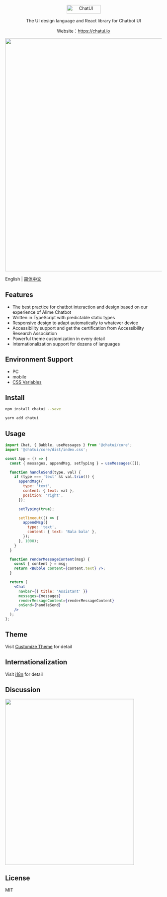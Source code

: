 <p align="center">
  <a href="https://chatui.io/">
    <img width="109" height="28" src="https://gw.alicdn.com/tfs/TB1uYH4QoY1gK0jSZFMXXaWcVXa-218-56.svg" alt="ChatUI">
  </a>
</p>

<p align="center">The UI design language and React library for Chatbot UI</p>

<p align="center">Website：<a href="https://chatui.io/" target="_blank">https://chatui.io</a></p>

<p align="center">
  <img width="750" src="https://gw.alicdn.com/tfs/TB1WTl.lQ9l0K4jSZFKXXXFjpXa-1500-833.jpg">
</p>

English | [简体中文](./README.zh-CN.md)

## Features

- The best practice for chatbot interaction and design based on our experience of Alime Chatbot
- Written in TypeScript with predictable static types
- Responsive design to adapt automatically to whatever device
- Accessibility support and get the certification from Accessibility Research Association
- Powerful theme customization in every detail
- Internationalization support for dozens of languages

## Environment Support

- PC
- mobile
- [CSS Variables](https://caniuse.com/css-variables)

## Install

```bash
npm install chatui --save
```

```bash
yarn add chatui
```

## Usage

```jsx
import Chat, { Bubble, useMessages } from '@chatui/core';
import '@chatui/core/dist/index.css';

const App = () => {
  const { messages, appendMsg, setTyping } = useMessages([]);

  function handleSend(type, val) {
    if (type === 'text' && val.trim()) {
      appendMsg({
        type: 'text',
        content: { text: val },
        position: 'right',
      });

      setTyping(true);

      setTimeout(() => {
        appendMsg({
          type: 'text',
          content: { text: 'Bala bala' },
        });
      }, 1000);
    }
  }

  function renderMessageContent(msg) {
    const { content } = msg;
    return <Bubble content={content.text} />;
  }

  return (
    <Chat
      navbar={{ title: 'Assistant' }}
      messages={messages}
      renderMessageContent={renderMessageContent}
      onSend={handleSend}
    />
  );
};
```

## Theme

Visit [Customize Theme](https://chatui.io/docs/customize-theme) for detail

## Internationalization

Visit [i18n](https://chatui.io/docs/i18n) for detail

## Discussion

<img width="414" height="534" src="https://gw.alicdn.com/imgextra/i4/19999999999999/O1CN01SF0doL2NjaswwFNRN_!!19999999999999-0-tps.jpg">

## License

MIT
